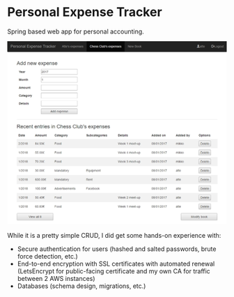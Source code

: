 # Personal Expense Tracker

Spring based web app for personal accounting.

![Screenshot should be here](pet_screenshot.jpg)

While it is a pretty simple CRUD, I did get some hands-on experience with:
- Secure authentication for users (hashed and salted passwords, brute force detection, etc.)
- End-to-end encryption with SSL certificates with automated renewal (LetsEncrypt for public-facing certificate and my own CA for traffic between 2 AWS instances)
- Databases (schema design, migrations, etc.)